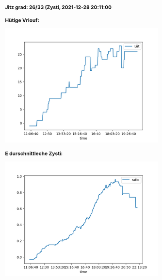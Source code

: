 ### Jitz grad: 26/33 (Zysti, 2021-12-28 20:11:00

### Hütige Vrlouf:
![Graph](Today.png)

### E durschnittleche Zysti:
![Graph](Zysti.png)